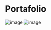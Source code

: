 ﻿# Portafolio 
![image](https://github.com/user-attachments/assets/f5c44f78-062f-4409-9fce-4cd730d3a185)
![image](https://github.com/user-attachments/assets/9e1b1609-c6cb-4d2a-8664-713531ae1077)



